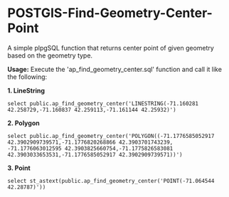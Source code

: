 # POSTGIS-Find-Geometry-Center-Point
A simple plpgSQL function that returns center point of given geometry based on the geometry type.


**Usage:**
Execute the 'ap_find_geometry_center.sql' function and call it like the following:

**1. LineString**
    
    select public.ap_find_geometry_center('LINESTRING(-71.160281 42.258729,-71.160837 42.259113,-71.161144 42.25932)')
    
**2. Polygon**

    select public.ap_find_geometry_center('POLYGON((-71.1776585052917 42.3902909739571,-71.1776820268866 42.3903701743239,
    -71.1776063012595 42.3903825660754,-71.1775826583081 42.3903033653531,-71.1776585052917 42.3902909739571))')
    
**3. Point**    

    select st_astext(public.ap_find_geometry_center('POINT(-71.064544 42.28787)'))
